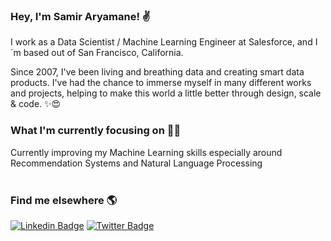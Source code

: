 ### Hey, I'm Samir Aryamane! ✌

I work as a Data Scientist / Machine Learning Engineer at Salesforce, and I´m based out of San Francisco, California.

Since 2007, I've been living and breathing data and creating smart data products. I've had the chance to immerse myself in many different works and projects, helping to make this world a little better through design, scale & code. ✨😍

### What I'm currently focusing on 👨‍💻

Currently improving my Machine Learning skills especially around Recommendation Systems and Natural Language Processing <br />
<br />

### Find me elsewhere 🌎

[![Linkedin Badge](https://img.shields.io/badge/-LinkedIn-blue?style=flat-square&logo=Linkedin&logoColor=white&link=https://www.linkedin.com/in/samiraryamane/)](https://www.linkedin.com/in/samiraryamane/)  [![Twitter Badge](https://img.shields.io/badge/-Twitter-1ca0f1?style=flat-square&labelColor=1ca0f1&logo=twitter&logoColor=white&link=https://twitter.com/samirarya)](https://twitter.com/samirarya)
